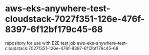 # aws-eks-anywhere-test-cloudstack-7027f351-126e-476f-8397-6f12bf179c45-68
repository for use with E2E test job aws-eks-anywhere-test-cloudstack:7027f351-126e-476f-8397-6f12bf179c45-68
